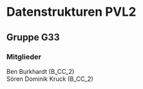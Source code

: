 # Datenstrukturen PVL2
## Gruppe G33
### Mitglieder
Ben Burkhardt (B_CC_2)<br>
Sören Dominik Kruck (B_CC_2)

